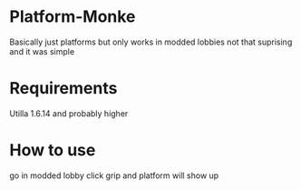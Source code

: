 # Platform-Monke
Basically just platforms but only works in modded lobbies not that suprising and it was simple
# Requirements
Utilla 1.6.14 and probably higher
# How to use
go in modded lobby
click grip and platform will show up
